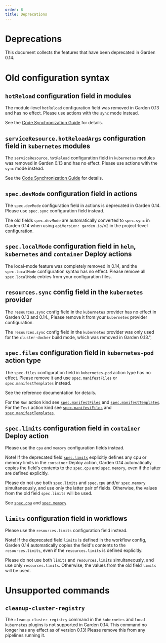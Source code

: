 ```yaml
---
order: 8
title: Deprecations
---
```


# Deprecations

This document collects the features that have been deprecated in Garden 0.14.

<!-- DO NOT CHANGE BELOW - AUTO-GENERATED -->
<!-- This section is auto-generated by `npm run generate-docs`. Any changes above these comments will be preserved. Make changes to deprecations in `deprecations.ts`. -->

# Old configuration syntax

<h2 id="hotreload"><code>hotReload</code> configuration field in modules</h2>

The module-level `hotReload` configuration field was removed in Garden 0.13 and has no effect. Please use actions with the `sync` mode instead.

See the [Code Synchronization Guide](../features/code-synchronization.md) for details.

<h2 id="hotreloadargs"><code>serviceResource.hotReloadArgs</code> configuration field in <code>kubernetes</code> modules</h2>

The `serviceResource.hotReload` configuration field in `kubernetes` modules was removed in Garden 0.13 and has no effect. Please use actions with the `sync` mode instead.

See the [Code Synchronization Guide](../features/code-synchronization.md) for details.

<h2 id="devmode"><code>spec.devMode</code> configuration field in actions</h2>

The `spec.devMode` configuration field in actions is deprecated in Garden 0.14. Please use `spec.sync` configuration field instead.

The old fields `spec.devMode` are automatically converted to `spec.sync` in Garden 0.14 when using `apiVersion: garden.io/v2` in the project-level configuration.

<h2 id="localmode"><code>spec.localMode</code> configuration field in <code>helm</code>, <code>kubernetes</code> and <code>container</code> Deploy actions</h2>

The local-mode feature was completely removed in 0.14, and the `spec.localMode` configuration syntax has no effect. Please remove all `spec.localMode` entries from your configuration files.

<h2 id="kubernetesprovidersyncresourcelimit"><code>resources.sync</code> config field in the <code>kubernetes</code> provider</h2>

The `resources.sync` config field in the `kubernetes` provider has no effect in Garden 0.13 and 0.14., Please remove it from your `kubernetes` provider configuration.

The `resources.sync` config field in the `kubernetes` provider was only used for the `cluster-docker` build mode, which was removed in Garden 0.13.",

<h2 id="kubernetespodspecfiles"><code>spec.files</code> configuration field in <code>kubernetes-pod</code> action type</h2>

The `spec.files` configuration field in `kubernetes-pod` action type has no effect. Please remove it and use `spec.manifestFiles` or `spec.manifestTemplates` instead.

See the reference documentation for details.

For the `Run` action kind see [`spec.manifestFiles`](../reference/action-types/Run/kubernetes-pod.md#spec.manifestfiles) and [`spec.manifestTemplates`](../reference/action-types/Run/kubernetes-pod.md#spec.manifesttemplates).
For the `Test` action kind see [`spec.manifestFiles`](../reference/action-types/Test/kubernetes-pod.md#spec.manifestfiles) and [`spec.manifestTemplates`](../reference/action-types/Test/kubernetes-pod.md#spec.manifesttemplates).

<h2 id="containerdeployactionlimits"><code>spec.limits</code> configuration field in <code>container</code> Deploy action</h2>

Please use the `cpu` and `memory` configuration fields instead.

Note! If the deprecated field [`spec.limits`](../reference/action-types/deploy/container#spec.limits)
explicitly defines any cpu or memory limits in the `container` Deploy action,
Garden 0.14 automatically copies the field's contents to the `spec.cpu` and `spec.memory`,
even if the latter are defined explicitly.

Please do not use both `spec.limits` and `spec.cpu` and/or `spec.memory` simultaneously,
and use only the latter pair of fields. Otherwise, the values from the old field `spec.limits` will be used.

See [`spec.cpu`](../reference/action-types/deploy/container#spec.cpu) and [`spec.memory`](../reference/action-types/deploy/container#spec.memory)

<h2 id="workflowlimits"><code>limits</code> configuration field in workflows</h2>

Please use the `resources.limits` configuration field instead.

Note! If the deprecated field `limits` is defined in the workflow config,
Garden 0.14 automatically copies the field's contents to the `resources.limits`,
even if the `resources.limits` is defined explicitly.

Please do not use both `limits` and `resources.limits` simultaneously,
and use only `resources.limits`. Otherwise, the values from the old field `limits` will be used.

# Unsupported commands

<h2 id="kubernetesplugincleanupclusterregistrycommand"><code>cleanup-cluster-registry</code></h2>

The `cleanup-cluster-registry` command in the `kubernetes` and `local-kubernetes` plugins is not supported in Garden 0.14. This command no longer has any effect as of version 0.13! Please remove this from any pipelines running it.